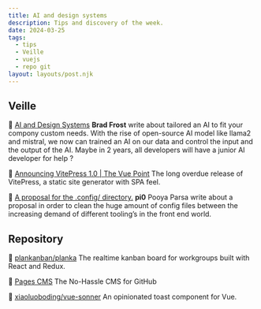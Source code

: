 ```yaml
---
title: AI and design systems
description: Tips and discovery of the week.
date: 2024-03-25
tags:
  - tips
  - Veille
  - vuejs
  - repo git
layout: layouts/post.njk
---
```


## Veille

🔮 [AI and Design Systems](https://bradfrost.com/blog/post/ai-and-design-systems/)
**Brad Frost** write about tailored an AI to fit your compony custom needs. With the rise of open-source AI model like llama2 and mistral, we now can trained an AI on our data and control the input and the output of the AI. Maybe in 2 years, all developers will have a junior AI developer for help ?

📗 [Announcing VitePress 1.0 | The Vue Point](https://blog.vuejs.org/posts/vitepress-1.0)
The long overdue release of VitePress, a static site generator with SPA feel.

📁 [A proposal for the .config/ directory.](https://github.com/pi0/config-dir)
**pi0** Pooya Parsa write about a proposal in order to clean the huge amount of config files between the increasing demand of different tooling’s in the front end world.

## Repository

🐙 [plankanban/planka](https://github.com/plankanban/planka)
The realtime kanban board for workgroups built with React and Redux.

🐙 [Pages CMS](https://pagescms.org/)
The No-Hassle CMS for GitHub

🔔 [xiaoluoboding/vue-sonner](https://github.com/xiaoluoboding/vue-sonner)
An opinionated toast component for Vue.
